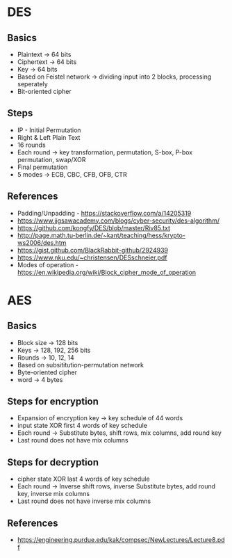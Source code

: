 # DES

## Basics

* Plaintext -> 64 bits 
* Ciphertext -> 64 bits
* Key -> 64 bits 
* Based on Feistel network -> dividing input into 2 blocks, processing seperately
* Bit-oriented cipher

## Steps

* IP - Initial Permutation
* Right & Left Plain Text 
* 16 rounds
* Each round -> key transformation, permutation, S-box, P-box permutation, swap/XOR
* Final permutation
* 5 modes -> ECB, CBC, CFB, OFB, CTR

## References

* Padding/Unpadding - https://stackoverflow.com/a/14205319
* https://www.jigsawacademy.com/blogs/cyber-security/des-algorithm/
* https://github.com/kongfy/DES/blob/master/Riv85.txt
* http://page.math.tu-berlin.de/~kant/teaching/hess/krypto-ws2006/des.htm
* https://gist.github.com/BlackRabbit-github/2924939
* https://www.nku.edu/~christensen/DESschneier.pdf
* Modes of operation - https://en.wikipedia.org/wiki/Block_cipher_mode_of_operation

# AES

## Basics

* Block size -> 128 bits
* Keys -> 128, 192, 256 bits
* Rounds -> 10, 12, 14
* Based on subsititution-permutation network
* Byte-oriented cipher
* word -> 4 bytes

## Steps for encryption

* Expansion of encryption key -> key schedule of 44 words
* input state XOR first 4 words of key schedule
* Each round -> Substitute bytes, shift rows, mix columns, add round key 
* Last round does not have mix columns

## Steps for decryption

* cipher state XOR last 4 words of key schedule
* Each round -> Inverse shift rows, inverse Substitute bytes, add round key, inverse mix columns
* Last round does not have inverse mix columns

## References

* https://engineering.purdue.edu/kak/compsec/NewLectures/Lecture8.pdf

